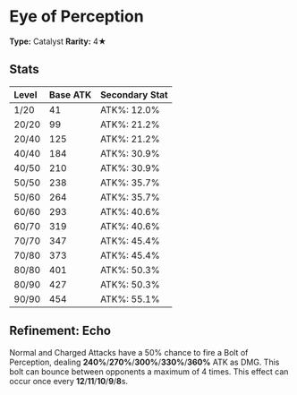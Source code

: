 # Eye of Perception

**Type:** Catalyst
**Rarity:** 4★

## Stats

| Level | Base ATK | Secondary Stat |
| :--- | :--- | :--- |
| 1/20 | 41 | ATK%: 12.0% |
| 20/20 | 99 | ATK%: 21.2% |
| 20/40 | 125 | ATK%: 21.2% |
| 40/40 | 184 | ATK%: 30.9% |
| 40/50 | 210 | ATK%: 30.9% |
| 50/50 | 238 | ATK%: 35.7% |
| 50/60 | 264 | ATK%: 35.7% |
| 60/60 | 293 | ATK%: 40.6% |
| 60/70 | 319 | ATK%: 40.6% |
| 70/70 | 347 | ATK%: 45.4% |
| 70/80 | 373 | ATK%: 45.4% |
| 80/80 | 401 | ATK%: 50.3% |
| 80/90 | 427 | ATK%: 50.3% |
| 90/90 | 454 | ATK%: 55.1% |

## Refinement: Echo

Normal and Charged Attacks have a 50% chance to fire a Bolt of Perception, dealing **240%**/**270%**/**300%**/**330%**/**360%** ATK as DMG. This bolt can bounce between opponents a maximum of 4 times. This effect can occur once every **12**/**11**/**10**/**9**/**8**s.

